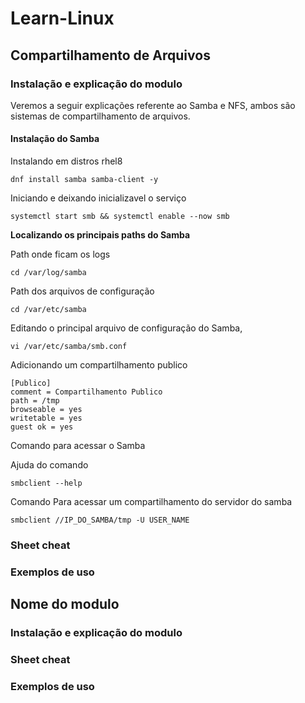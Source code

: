 # Learn-Linux

## Compartilhamento de Arquivos

### Instalação e explicação do modulo

Veremos a seguir explicações referente ao Samba e NFS, ambos são sistemas de compartilhamento de arquivos.

#### Instalação do Samba

Instalando em distros rhel8
```
dnf install samba samba-client -y
```
Iniciando e deixando inicializavel o serviço
```
systemctl start smb && systemctl enable --now smb
```
**Localizando os principais paths do Samba**

Path onde ficam os logs
```
cd /var/log/samba
```
Path dos arquivos de configuração

```
cd /var/etc/samba
```
Editando o principal arquivo de configuração do Samba,
```
vi /var/etc/samba/smb.conf
```
Adicionando um compartilhamento publico
```
[Publico]
comment = Compartilhamento Publico
path = /tmp
browseable = yes
writetable = yes
guest ok = yes
```

Comando para acessar o Samba

Ajuda do comando
```
smbclient --help
```
Comando Para acessar um compartilhamento do servidor do samba
```
smbclient //IP_DO_SAMBA/tmp -U USER_NAME
```
### Sheet cheat

### Exemplos de uso









## Nome do modulo

### Instalação e explicação do modulo
### Sheet cheat
### Exemplos de uso
